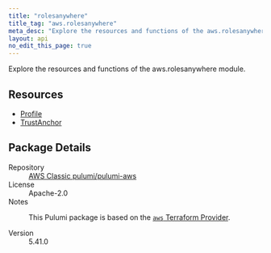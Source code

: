 ```yaml
---
title: "rolesanywhere"
title_tag: "aws.rolesanywhere"
meta_desc: "Explore the resources and functions of the aws.rolesanywhere module."
layout: api
no_edit_this_page: true
---
```


<!-- WARNING: this file was generated by Pulumi Docs Generator. -->
<!-- Do not edit by hand unless you're certain you know what you are doing! -->

Explore the resources and functions of the aws.rolesanywhere module.

<h2 id="resources">Resources</h2>
<ul class="api">
    <li><a href="profile/" title="Profile"><span class="api-symbol api-symbol--resource"></span>Profile</a></li>
    <li><a href="trustanchor/" title="TrustAnchor"><span class="api-symbol api-symbol--resource"></span>TrustAnchor</a></li>
</ul>

<h2 id="package-details">Package Details</h2>
<dl class="package-details">
	<dt>Repository</dt>
	<dd><a href="https://github.com/pulumi/pulumi-aws">AWS Classic pulumi/pulumi-aws</a></dd>
	<dt>License</dt>
	<dd>Apache-2.0</dd>
	<dt>Notes</dt>
	<dd><p>This Pulumi package is based on the <a href="https://github.com/hashicorp/terraform-provider-aws"><code>aws</code> Terraform Provider</a>.</p>
</dd>
	<dt>Version</dt>
	<dd>5.41.0</dd>
</dl>

